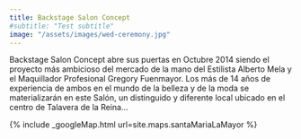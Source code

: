 ```yaml
---
title: Backstage Salon Concept
#subtitle: "Test subtitle"
image: "/assets/images/wed-ceremony.jpg"
---
```


Backstage Salon Concept abre sus puertas en Octubre 2014 siendo el proyecto más ambicioso del mercado de la mano del Estilista Alberto Mela y el Maquillador Profesional Gregory Fuenmayor. Los más de 14 años de experiencia de ambos en el mundo de la belleza y de la moda se materializarán en este Salón, un distinguido y diferente local ubicado en el centro de Talavera de la Reina...

{% include _googleMap.html url=site.maps.santaMariaLaMayor %}